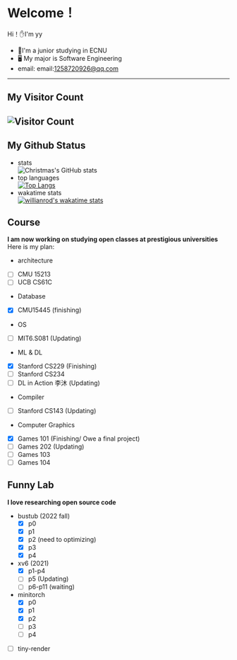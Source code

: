 # Welcome！

Hi！:hand:I'm yy

- :school:I'm a junior studying in ECNU
- :desktop_computer: My major is Software Engineering
- email: email:1258720926@qq.com
--------------
## My Visitor Count
![Visitor Count](https://profile-counter.glitch.me/yy6768/count.svg)
----------------
## My Github Status
- stats<br>
  ![Christmas's GitHub stats](https://github-readme-stats.vercel.app/api?username=yy6768&show_icons=true&bg_color=90deg,fa709a,fee140)
- top languages<br>
  [![Top Langs](https://github-readme-stats.vercel.app/api/top-langs/?username=yy6768&layout=compact&bg_color=135deg,ffe259,1BDEED)](https://github.com/yy6768/github-readme-stats)
- wakatime stats<br>
[![willianrod's wakatime stats](https://github-readme-stats.vercel.app/api/wakatime?username=yy6768&bg_color=f2709c)](https://github.com/yy6768/github-readme-stats)

## Course
**I am now working on studying open classes at prestigious universities**
Here is my plan:
- architecture
- [ ] CMU 15213
- [ ] UCB CS61C
- Database
- [x] CMU15445 (finishing)
- OS
- [ ] MIT6.S081 (Updating)
- ML & DL
- [X] Stanford CS229 (Finishing)
- [ ] Stanford CS234
- [ ] DL in Action 李沐 (Updating)
- Compiler
- [ ] Stanford CS143 (Updating)
- Computer Graphics
- [X] Games 101 (Finishing/ Owe a final project)
- [ ] Games 202 (Updating)
- [ ] Games 103
- [ ] Games 104

## Funny Lab
**I love researching open source code**
- bustub (2022 fall)
   - [x] p0
   - [x] p1
   - [x] p2 (need to optimizing)
   - [x] p3
   - [x] p4
- xv6 (2021)
  - [X] p1-p4
  - [ ] p5 (Updating)
  - [ ] p6-p11 (waiting)  
- minitorch
  - [x] p0
  - [x] p1
  - [x] p2 
  - [ ] p3
  - [ ] p4
- [ ] tiny-render
